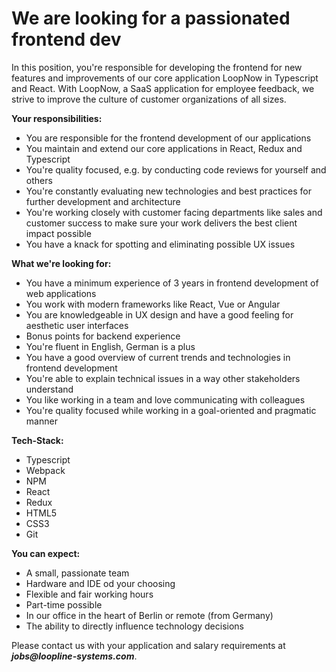 # We are looking for a passionated frontend dev

In this position, you're responsible for developing the frontend for new features and improvements of our core application LoopNow in Typescript and React. With LoopNow, a SaaS application for employee feedback, we strive to improve the culture of customer organizations of all sizes.

**Your responsibilities:**

- You are responsible for the frontend development of our applications
- You maintain and extend our core applications in React, Redux and Typescript 
- You're quality focused, e.g. by conducting code reviews for yourself and others
- You're constantly evaluating new technologies and best practices for further development and architecture
- You're working closely with customer facing departments like sales and customer success to make sure your work delivers the best client impact possible
- You have a knack for spotting and eliminating possible UX issues

**What we're looking for:**

- You have a minimum experience of 3 years in frontend development of web applications
- You work with modern frameworks like React, Vue or Angular
- You are knowledgeable in UX design and have a good feeling for aesthetic user interfaces
- Bonus points for backend experience
- You're fluent in English, German is a plus
- You have a good overview of current trends and technologies in frontend development
- You're able to explain technical issues in a way other stakeholders understand
- You like working in a team and love communicating with colleagues
- You're quality focused while working in a goal-oriented and pragmatic manner

 

**Tech-Stack:**

- Typescript
- Webpack
- NPM
- React
- Redux
- HTML5
- CSS3
- Git

 

**You can expect:** 

- A small, passionate team
- Hardware and IDE od your choosing
- Flexible and fair working hours
- Part-time possible
- In our office in the heart of Berlin or remote (from Germany)
- The ability to directly influence technology decisions

Please contact us with your application and salary requirements at **_jobs@loopline-systems.com_**.
